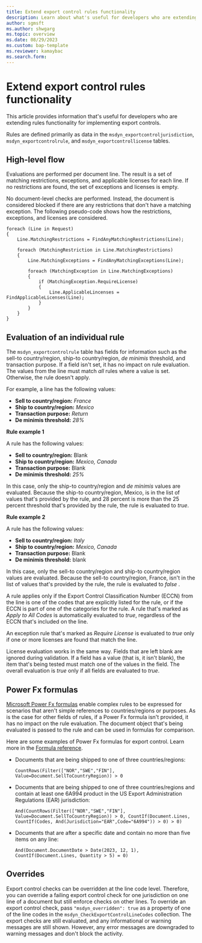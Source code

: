 ```yaml
---
title: Extend export control rules functionality
description: Learn about what's useful for developers who are extending rules functionality for implementing export controls with an outline on high-level flow.
author: sgmsft
ms.author: shwgarg
ms.topic: overview
ms.date: 08/29/2023
ms.custom: bap-template
ms.reviewer: kamaybac
ms.search.form:
---
```


# Extend export control rules functionality

This article provides information that's useful for developers who are extending rules functionality for implementing export controls.

Rules are defined primarily as data in the `msdyn_exportcontroljurisdiction`, `msdyn_exportcontrolrule`, and `msdyn_exportcontrollicense` tables.

## High-level flow

Evaluations are performed per document line. The result is a set of matching restrictions, exceptions, and applicable licenses for each line. If no restrictions are found, the set of exceptions and licenses is empty.

No document-level checks are performed. Instead, the document is considered blocked if there are any restrictions that don't have a matching exception. The following pseudo-code shows how the restrictions, exceptions, and licenses are considered.

```plaintext
foreach (Line in Request)
{
    Line.MatchingRestrictions = FindAnyMatchingRestrictions(Line);

    foreach (MatchingRestriction in Line.MatchingRestrictions)
    {
        Line.MatchingExceptions = FindAnyMatchingExceptions(Line);

        foreach (MatchingException in Line.MatchingExceptions)
        {
            if (MatchingException.RequireLicense)
            {
                Line.ApplicableLincenses = FindApplicableLicenses(Line);
            }
        }
    }
}
```

## Evaluation of an individual rule

The `msdyn_exportcontrolrule` table has fields for information such as the sell-to country/region, ship-to country/region, *de minimis* threshold, and transaction purpose. If a field isn't set, it has no impact on rule evaluation. The values from the line must match *all* rules where a value is set. Otherwise, the rule doesn't apply.

For example, a line has the following values:

- **Sell to country/region:** *France*
- **Ship to country/region:** *Mexico*
- **Transaction purpose:** *Return*
- **De minimis threshold:** *28%*

**Rule example 1**

A rule has the following values:

- **Sell to country/region:** Blank
- **Ship to country/region:** *Mexico, Canada*
- **Transaction purpose:** Blank
- **De minimis threshold:** *25%*

In this case, only the ship-to country/region and *de minimis* values are evaluated. Because the ship-to country/region, Mexico, is in the list of values that's provided by the rule, and 28 percent is more than the 25 percent threshold that's provided by the rule, the rule is evaluated to *true*.

**Rule example 2**

A rule has the following values:

- **Sell to country/region:** *Italy*
- **Ship to country/region:** *Mexico, Canada*
- **Transaction purpose:** Blank
- **De minimis threshold:** blank

In this case, only the sell-to country/region and ship-to country/region values are evaluated. Because the sell-to country/region, France, isn't in the list of values that's provided by the rule, the rule is evaluated to *false* .

A rule applies only if the Export Control Classification Number (ECCN) from the line is one of the codes that are explicitly listed for the rule, or if the ECCN is part of one of the categories for the rule. A rule that's marked as *Apply to All Codes* is automatically evaluated to *true*, regardless of the ECCN that's included on the line.

An exception rule that's marked as *Require License* is evaluated to *true* only if one or more licenses are found that match the line.

License evaluation works in the same way. Fields that are left blank are ignored during validation. If a field has a value (that is, it isn't blank), the item that's being tested must match one of the values in the field. The overall evaluation is *true* only if all fields are evaluated to *true*.

## Power Fx formulas

[Microsoft Power Fx formulas](/power-platform/power-fx/overview) enable complex rules to be expressed for scenarios that aren't simple references to countries/regions or purposes. As is the case for other fields of rules, if a Power Fx formula isn't provided, it has no impact on the rule evaluation. The document object that's being evaluated is passed to the rule and can be used in formulas for comparison.

Here are some examples of Power Fx formulas for export control. Learn more in the [Formula reference](/power-platform/power-fx/formula-reference).

- Documents that are being shipped to one of three countries/regions:

    `CountRows(Filter(["NOR","SWE","FIN"], Value=Document.SellToCountryRegion)) > 0`

- Documents that are being shipped to one of three countries/regions and contain at least one 6A994 product in the US Export Administration Regulations (EAR) jurisdiction:

    `And(CountRows(Filter(["NOR","SWE","FIN"], Value=Document.SellToCountryRegion)) > 0, CountIf(Document.Lines, CountIf(Codes, And(Jurisdiction="EAR",Code="6A994")) > 0) > 0)`

- Documents that are after a specific date and contain no more than five items on any line:

    `And(Document.DocumentDate > Date(2023, 12, 1), CountIf(Document.Lines, Quantity > 5) = 0)`

## Overrides

Export control checks can be overridden at the line code level. Therefore, you can override a failing export control check for one jurisdiction on one line of a document but still enforce checks on other lines. To override an export control check, pass `"msdyn_overridden": true` as a property of one of the line codes in the `msdyn_CheckExportControlLineCodes` collection. The export checks are still evaluated, and any informational or warning messages are still shown. However, any error messages are downgraded to warning messages and don't block the activity.
